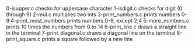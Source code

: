 0-isupper.c checks for uppercase character
1-isdigit.c checks for digit (0 through 9)
2-mul.c multiplies two ints
3-print_numbers.c prints numbers 0-9
4-print_most_numbers prints numbers 0-9, except 2,4
5-more_numbers.c prints 10 times the numbers from 0 to 14
6-print_line.c draws a straight line in the terminal
7-print_diagonal.c draws a diagonal line on the terminal
8-print_square.c prints a square followed by a new line
